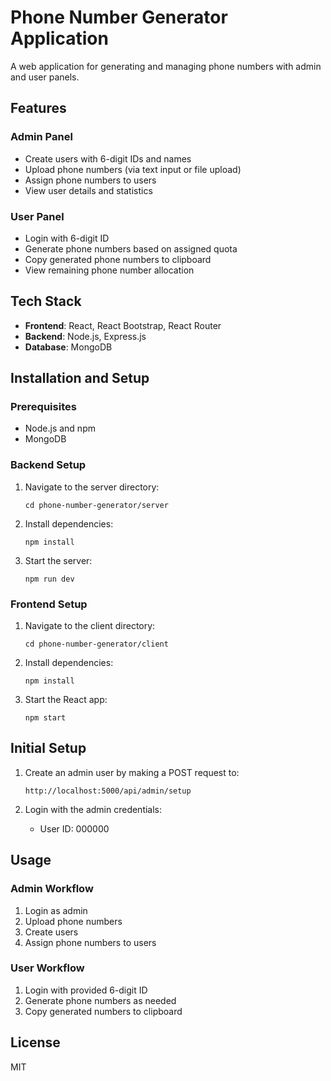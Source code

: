 # Phone Number Generator Application

A web application for generating and managing phone numbers with admin and user panels.

## Features

### Admin Panel
- Create users with 6-digit IDs and names
- Upload phone numbers (via text input or file upload)
- Assign phone numbers to users
- View user details and statistics

### User Panel
- Login with 6-digit ID
- Generate phone numbers based on assigned quota
- Copy generated phone numbers to clipboard
- View remaining phone number allocation

## Tech Stack

- **Frontend**: React, React Bootstrap, React Router
- **Backend**: Node.js, Express.js
- **Database**: MongoDB

## Installation and Setup

### Prerequisites
- Node.js and npm
- MongoDB

### Backend Setup
1. Navigate to the server directory:
   ```
   cd phone-number-generator/server
   ```

2. Install dependencies:
   ```
   npm install
   ```

3. Start the server:
   ```
   npm run dev
   ```

### Frontend Setup
1. Navigate to the client directory:
   ```
   cd phone-number-generator/client
   ```

2. Install dependencies:
   ```
   npm install
   ```

3. Start the React app:
   ```
   npm start
   ```

## Initial Setup

1. Create an admin user by making a POST request to:
   ```
   http://localhost:5000/api/admin/setup
   ```

2. Login with the admin credentials:
   - User ID: 000000

## Usage

### Admin Workflow
1. Login as admin
2. Upload phone numbers
3. Create users
4. Assign phone numbers to users

### User Workflow
1. Login with provided 6-digit ID
2. Generate phone numbers as needed
3. Copy generated numbers to clipboard

## License
MIT 